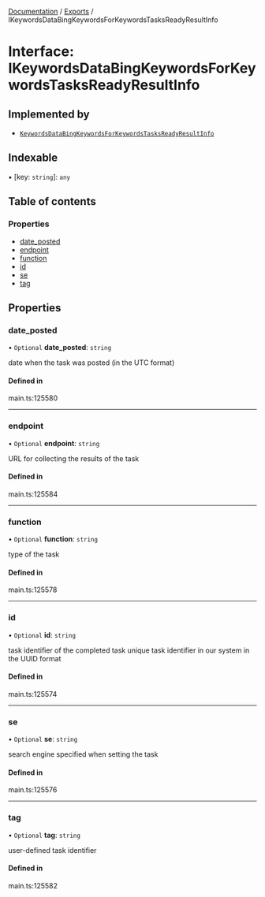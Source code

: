 [Documentation](../README.md) / [Exports](../modules.md) / IKeywordsDataBingKeywordsForKeywordsTasksReadyResultInfo

# Interface: IKeywordsDataBingKeywordsForKeywordsTasksReadyResultInfo

## Implemented by

- [`KeywordsDataBingKeywordsForKeywordsTasksReadyResultInfo`](../classes/KeywordsDataBingKeywordsForKeywordsTasksReadyResultInfo.md)

## Indexable

▪ [key: `string`]: `any`

## Table of contents

### Properties

- [date\_posted](IKeywordsDataBingKeywordsForKeywordsTasksReadyResultInfo.md#date_posted)
- [endpoint](IKeywordsDataBingKeywordsForKeywordsTasksReadyResultInfo.md#endpoint)
- [function](IKeywordsDataBingKeywordsForKeywordsTasksReadyResultInfo.md#function)
- [id](IKeywordsDataBingKeywordsForKeywordsTasksReadyResultInfo.md#id)
- [se](IKeywordsDataBingKeywordsForKeywordsTasksReadyResultInfo.md#se)
- [tag](IKeywordsDataBingKeywordsForKeywordsTasksReadyResultInfo.md#tag)

## Properties

### date\_posted

• `Optional` **date\_posted**: `string`

date when the task was posted (in the UTC format)

#### Defined in

main.ts:125580

___

### endpoint

• `Optional` **endpoint**: `string`

URL for collecting the results of the task

#### Defined in

main.ts:125584

___

### function

• `Optional` **function**: `string`

type of the task

#### Defined in

main.ts:125578

___

### id

• `Optional` **id**: `string`

task identifier of the completed task
unique task identifier in our system in the UUID format

#### Defined in

main.ts:125574

___

### se

• `Optional` **se**: `string`

search engine specified when setting the task

#### Defined in

main.ts:125576

___

### tag

• `Optional` **tag**: `string`

user-defined task identifier

#### Defined in

main.ts:125582
